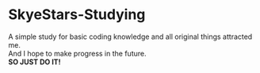 # SkyeStars-Studying
A simple study for basic coding knowledge and all original things attracted me.   
And I hope to make progress in the future.  
**SO JUST DO IT!**
